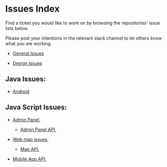 # Issues Index

Find a ticket you would like to work on by browsing the repositories' issue lists below.

Please post your intentions in the relevant slack channel to let others know what you are working. 

* [General Issues](https://github.com/Greenstand/Development-Overview/issues)

* [Design Issues](https://github.com/Greenstand/Design/issues)

## Java Issues: 
  
  * [Android](https://github.com/Greenstand/treetracker-android/issues)
       
## Java Script Issues:
        
   * [Admin Panel](https://github.com/Greenstand/treetracker-admin/issues), 
        
        * [Admin Panel API](https://github.com/Greenstand/treetracker-admin-api/issues), 
    
  * [Web map issues](https://github.com/Greenstand/treetracker-web/issues), 
       
       * [Map API](https://github.com/Greenstand/treetracker-map-api/issues),

  * [Mobile App API](https://github.com/Greenstand/treetracker-mobile-api/issues), 
       
        
